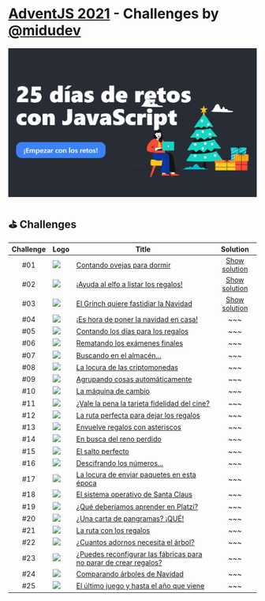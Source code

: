 # [AdventJS 2021][adventjs] - Challenges by [@midudev][midudev]

![AdventJS][adventjs-logo]

## ⛳ Challenges
| Challenge | Logo                                                                  |  Title                                                                    | Solution                          |
| :-------: | --------------------------------------------------------------------- | ------------------------------------------------------------------------- | :-------------------------------: |
| #01       | <img src="https://2021.adventjs.dev/sheep.png" width="50"/>           | [Contando ovejas para dormir][01]                                         | [Show solution](./challenges/01/) |
| #02       | <img src="https://2021.adventjs.dev/elf.png" width="50"/>             | [¡Ayuda al elfo a listar los regalos!][02]                                | [Show solution](./challenges/02/) |
| #03       | <img src="https://2021.adventjs.dev/grinch.png" width="50"/>          | [El Grinch quiere fastidiar la Navidad][03]                               | [Show solution](./challenges/03/) |
| #04       | <img src="https://2021.adventjs.dev/xmas-tree.png" width="50"/>       | [¡Es hora de poner la navidad en casa!][04]                               | ~~~                               |
| #05       | <img src="https://2021.adventjs.dev/25-december.png" width="50"/>     | [Contando los días para los regalos][05]                                  | ~~~                               |
| #06       | <img src="https://2021.adventjs.dev/math.png" width="50"/>            | [Rematando los exámenes finales][06]                                      | ~~~                               |
| #07       | <img src="https://2021.adventjs.dev/shop.png" width="50"/>            | [Buscando en el almacén...][07]                                           | ~~~                               |
| #08       | <img src="https://2021.adventjs.dev/bitcoin.png" width="50"/>         | [La locura de las criptomonedas][08]                                      | ~~~                               |
| #09       | <img src="https://2021.adventjs.dev/package.png" width="50"/>         | [Agrupando cosas automáticamente][09]                                     | ~~~                               |
| #10       | <img src="https://2021.adventjs.dev/coins.png" width="50"/>           | [La máquina de cambio][10]                                                | ~~~                               |
| #11       | <img src="https://2021.adventjs.dev/cine.png" width="50"/>            | [¿Vale la pena la tarjeta fidelidad del cine?][11]                        | ~~~                               |
| #12       | <img src="https://2021.adventjs.dev/trineo.png" width="50"/>          | [La ruta perfecta para dejar los regalos][12]                             | ~~~                               |
| #13       | <img src="https://2021.adventjs.dev/gift.png" width="50"/>            | [Envuelve regalos con asteriscos][13]                                     | ~~~                               |
| #14       | <img src="https://2021.adventjs.dev/reindeer.png" width="50"/>        | [En busca del reno perdido][14]                                           | ~~~                               |
| #15       | <img src="https://2021.adventjs.dev/fly.png" width="50"/>             | [El salto perfecto][15]                                                   | ~~~                               |
| #16       | <img src="https://2021.adventjs.dev/roman.png" width="50"/>           | [Descifrando los números...][16]                                          | ~~~                               |
| #17       | <img src="https://2021.adventjs.dev/carrier.png" width="50"/>         | [La locura de enviar paquetes en esta época][17]                          | ~~~                               |
| #18       | <img src="https://2021.adventjs.dev/computer.png" width="50"/>        | [El sistema operativo de Santa Claus][18]                                 | ~~~                               |
| #19       | <img src="https://2021.adventjs.dev/platzi-regalo.png" width="50"/>   | [¿Qué deberíamos aprender en Platzi?][19]                                 | ~~~                               |
| #20       | <img src="https://2021.adventjs.dev/alphabet.png" width="50"/>        | [¿Una carta de pangramas? ¡QUÉ!][20]                                      | ~~~                               |
| #21       | <img src="https://2021.adventjs.dev/bag-gifts.png" width="50"/>       | [La ruta con los regalos][21]                                             | ~~~                               |
| #22       | <img src="https://2021.adventjs.dev/xmas-tree.png" width="50"/>       | [¿Cuantos adornos necesita el árbol?][22]                                 | ~~~                               |
| #23       | <img src="https://2021.adventjs.dev/factory.png" width="50"/>         | [¿Puedes reconfigurar las fábricas para no parar de crear regalos?][23]   | ~~~                               |
| #24       | <img src="https://2021.adventjs.dev/xmas-trees.png" width="50"/>      | [Comparando árboles de Navidad][24]                                       | ~~~                               |
| #25       | <img src="https://2021.adventjs.dev/mouse.png" width="50"/>           | [El último juego y hasta el año que viene][25]                            | ~~~                               |




[midudev]: https://midu.dev
[adventjs]: https://2021.adventjs.dev/
[adventjs-logo]: /assets/banner_2021.png

[01]: https://adventjs.dev/challenges/01
[02]: https://adventjs.dev/challenges/02
[03]: https://adventjs.dev/challenges/03
[04]: https://adventjs.dev/challenges/04
[05]: https://adventjs.dev/challenges/05
[06]: https://adventjs.dev/challenges/06
[07]: https://adventjs.dev/challenges/07
[08]: https://adventjs.dev/challenges/08
[09]: https://adventjs.dev/challenges/09
[10]: https://adventjs.dev/challenges/10
[11]: https://adventjs.dev/challenges/11
[12]: https://adventjs.dev/challenges/12
[13]: https://adventjs.dev/challenges/13
[14]: https://adventjs.dev/challenges/14
[15]: https://adventjs.dev/challenges/15
[16]: https://adventjs.dev/challenges/16
[17]: https://adventjs.dev/challenges/17
[18]: https://adventjs.dev/challenges/18
[19]: https://adventjs.dev/challenges/19
[20]: https://adventjs.dev/challenges/20
[21]: https://adventjs.dev/challenges/21
[22]: https://adventjs.dev/challenges/22
[23]: https://adventjs.dev/challenges/23
[24]: https://adventjs.dev/challenges/24
[25]: https://adventjs.dev/challenges/25
